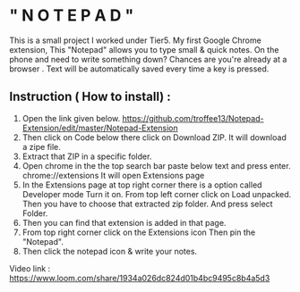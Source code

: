 # " N O T E P A D "

This is a small project I worked under Tier5. My first Google Chrome extension, This "Notepad" allows you to type small & quick notes. On the phone and need to write something down? Chances are you're already at a browser . Text will be automatically saved every time a key is pressed.

## Instruction ( How to install) : 
01. Open the link given below. https://github.com/troffee13/Notepad-Extension/edit/master/Notepad-Extension
02. Then click on Code below there click on Download ZIP. It will download a zipe file.
03. Extract that ZIP in a specific folder.
04. Open chrome in the the top search bar paste below text and press enter. chrome://extensions It will open Extensions page
05. In the Extensions page at top right corner there is a option called Developer mode Turn it on.
From top left corner click on Load unpacked. Then you have to choose that extracted zip folder. And press select Folder.
06. Then you can find that extension is added in that page.
07. From top right corner click on the Extensions icon Then pin the "Notepad".
08. Then click the notepad icon & write your notes.

Video link : https://www.loom.com/share/1934a026dc824d01b4bc9495c8b4a5d3
